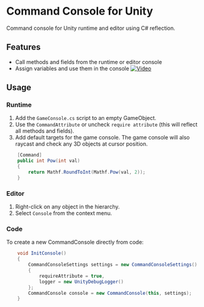 # Command Console for Unity

Command console for Unity runtime and editor using C# reflection.

## Features
- Call methods and fields from the runtime or editor console
- Assign variables and use them in the console
[![Video](https://img.youtube.com/vi/HbKuvySszTE/0.jpg)](https://www.youtube.com/watch?v=HbKuvySszTE)

## Usage

### Runtime

1. Add the `GameConsole.cs` script to an empty GameObject.
2. Use the `CommandAttribute` or uncheck `require attribute` (this will reflect all methods and fields).
3. Add default targets for the game console. The game console will also raycast and check any 3D objects at cursor position.

```c#
    [Command]
    public int Pow(int val)
    {
        return Mathf.RoundToInt(Mathf.Pow(val, 2));
    }
```

### Editor

1. Right-click on any object in the hierarchy.
2. Select `Console` from the context menu.

### Code

To create a new CommandConsole directly from code:

```c#
    void InitConsole()
    {
        CommandConsoleSettings settings = new CommandConsoleSettings()
        {
            requireAttribute = true,
            logger = new UnityDebugLogger()
        };
        CommandConsole console = new CommandConsole(this, settings);
    }
```

